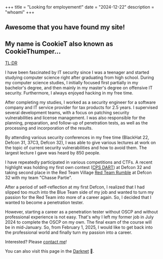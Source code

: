 +++
title = "Looking for employement!"
date = "2024-12-22"
description = "whoami"
+++
## Awesome that you have found my site!
## My name is CookieT also known as CookieThumper...

[TL;DR](/TLDR)

I have been fascinated by IT security since I was a teenager and started studying computer science right after graduating from high school. During my computer science studies, I initially focused first partially in my bachelor's degree, and then mainly in my master's degree on offensive IT security. Furthermore, I always enjoyed hacking in my free time.

After completing my studies, I worked as a security engineer for a software company and IT service provider for tax products for 2.5 years. I supervised several development teams, with a focus on patching security vulnerabilities and license management. I was also responsible for the planning, preparation, and follow-up of penetration tests, as well as the processing and incorporation of the results.

By attending various security conferences in my free time (BlackHat 22, Defcon 31, 37C3, Defcon 32), I was able to give various lectures at work on the topic of current security vulnerabilities and how to avoid them. The largest lecture I gave was heard by 850 people.

I have repeatedly participated in various competitions and CTFs. A recent highlight was holding my first own contest ([CPS DART](https://forum.defcon.org/node/249396)) at Defcon 32 and taking second place in the Red Team Village [Red Team Rumble](https://redteamvillage.io/rtr.html) at Defcon 32 with my team "Chasse Partie".

After a period of self-reflection at my first Defcon, I realized that I had slipped too much into the Blue Team side of my job and wanted to turn my passion for the Red Team into more of a career again. So, I decided that I wanted to become a penetration tester.

However, starting a career as a penetration tester without OSCP and without professional experience is not easy. That's why I left my former job in July 2024 to complete the OSCP on my own. The final exam of the course will be in mid-January. So, from February 1, 2025, I would like to get back into the professional world and finally turn my passion into a career.

Interested? Please [contact me](/contact)!

You can also visit this page in the [Darknet](http://cookietdohwq5inwylwdtqz3avwdqro56f5p7tbgbsmbxschezp57yqd.onion) 🧅.
